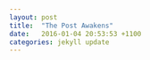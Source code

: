 ```yaml
---
layout: post
title:  "The Post Awakens"
date:   2016-01-04 20:53:53 +1100
categories: jekyll update
---
```


